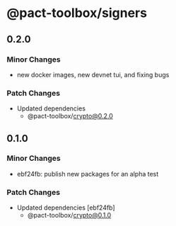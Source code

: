 # @pact-toolbox/signers

## 0.2.0

### Minor Changes

- new docker images, new devnet tui, and fixing bugs

### Patch Changes

- Updated dependencies
  - @pact-toolbox/crypto@0.2.0

## 0.1.0

### Minor Changes

- ebf24fb: publish new packages for an alpha test

### Patch Changes

- Updated dependencies [ebf24fb]
  - @pact-toolbox/crypto@0.1.0
